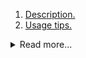 1.  [ Description. ](#1)
2.  [ Usage tips. ](#2)
<details>
<summary>Read more...</summary>
*   2.1. [ Special tips. ](#2.1)
<details>    


<a name="1"></a>
## 1. Description
sometext
<a name="2"></a>
## 2. Usage tips
<a name="2.1"></a>
### 2.1 Special tips
    
